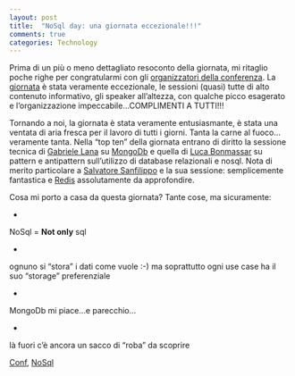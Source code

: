 ```yaml
---
layout: post
title:  "NoSql day: una giornata eccezionale!!!"
comments: true
categories: Technology
---
```



Prima di un più o meno dettagliato resoconto della giornata, mi ritaglio poche righe per congratularmi con gli [organizzatori della conferenza](http://www.webdebs.org/). La [giornata](http://www.nosqlday.it/) è stata veramente eccezionale, le sessioni (quasi) tutte di alto contenuto informativo, gli speaker all&#8217;altezza, con qualche picco esagerato e l&#8217;organizzazione impeccabile&#8230;COMPLIMENTI A TUTTI!!!

Tornando a noi, la giornata è stata veramente entusiasmante, è stata una ventata di aria fresca per il lavoro di tutti i giorni. Tanta la carne al fuoco&#8230;veramente tanta.
Nella &#8220;top ten&#8221; della giornata entrano di diritto la sessione tecnica di [Gabriele Lana](http://www.gabrielelana.it/) su [MongoDb](http://www.mongodb.org/) e quella di [Luca Bonmassar](http://www.nosqlday.it/#bonmassar) su pattern e antipattern sull&#8217;utilizzo di database relazionali e nosql.
Nota di merito particolare a [Salvatore Sanfilippo](http://invece.org/) e la sua sessione: semplicemente fantastica e [Redis](http://redis.io/) assolutamente da approfondire.

Cosa mi porto a casa da questa giornata? Tante cose, ma sicuramente:

- 
NoSql = **Not only** sql

- 
ognuno si &#8220;stora&#8221; i dati come vuole :-) ma soprattutto ogni use case ha il suo &#8220;storage&#8221; preferenziale

- 
MongoDb mi piace&#8230;e parecchio&#8230;

- 
là fuori c&#8217;è ancora un sacco di &#8220;roba&#8221; da scoprire



[Conf](http://technorati.com/tag/Conf), [NoSql](http://technorati.com/tag/NoSql)

